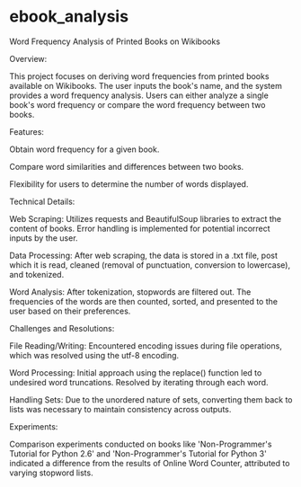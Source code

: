# ebook_analysis

Word Frequency Analysis of Printed Books on Wikibooks

Overview:

This project focuses on deriving word frequencies from printed books available on Wikibooks. The user inputs the book's name, and the system provides a word frequency analysis. Users can either analyze a single book's word frequency or compare the word frequency between two books.

Features:


Obtain word frequency for a given book.


Compare word similarities and differences between two books.


Flexibility for users to determine the number of words displayed.


Technical Details:


Web Scraping: Utilizes requests and BeautifulSoup libraries to extract the content of books. Error handling is implemented for potential incorrect inputs by the user.

Data Processing: After web scraping, the data is stored in a .txt file, post which it is read, cleaned (removal of punctuation, conversion to lowercase), and tokenized.

Word Analysis: After tokenization, stopwords are filtered out. The frequencies of the words are then counted, sorted, and presented to the user based on their preferences.


Challenges and Resolutions:


File Reading/Writing: Encountered encoding issues during file operations, which was resolved using the utf-8 encoding.

Word Processing: Initial approach using the replace() function led to undesired word truncations. Resolved by iterating through each word.

Handling Sets: Due to the unordered nature of sets, converting them back to lists was necessary to maintain consistency across outputs.


Experiments:

Comparison experiments conducted on books like 'Non-Programmer's Tutorial for Python 2.6' and 'Non-Programmer's Tutorial for Python 3' indicated a difference from the results of Online Word Counter, attributed to varying stopword lists.

